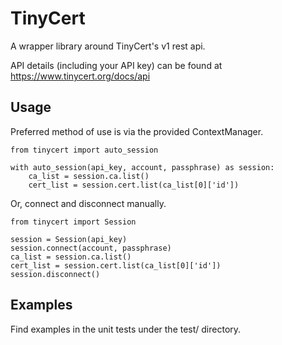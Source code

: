 TinyCert
========

A wrapper library around TinyCert's v1 rest api.

API details (including your API key) can be found at https://www.tinycert.org/docs/api

## Usage

Preferred method of use is via the provided ContextManager.

```
from tinycert import auto_session

with auto_session(api_key, account, passphrase) as session:
    ca_list = session.ca.list()
    cert_list = session.cert.list(ca_list[0]['id'])
```

Or, connect and disconnect manually.

```
from tinycert import Session

session = Session(api_key)
session.connect(account, passphrase)
ca_list = session.ca.list()
cert_list = session.cert.list(ca_list[0]['id'])
session.disconnect()
```

## Examples

Find examples in the unit tests under the test/ directory.
